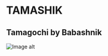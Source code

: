 #   TAMASHIK
##   Tamagochi by Babashnik
![Image alt](https://pp.vk.me/c636019/v636019904/3ad7d/bk38DqbI29M.jpg)
